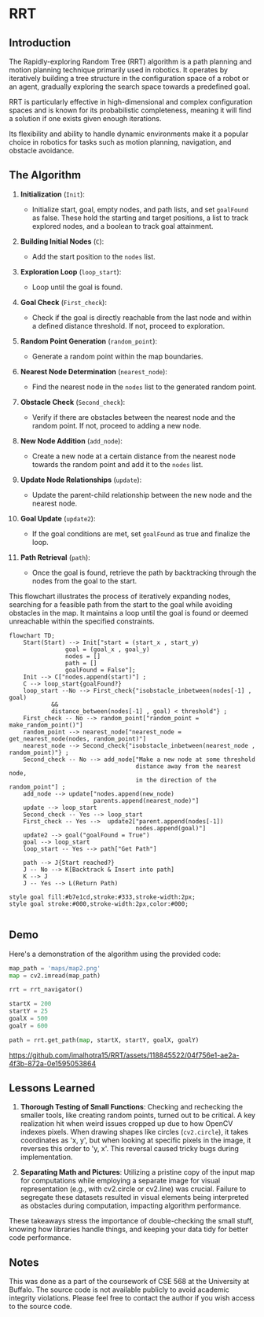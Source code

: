 
# RRT 

## Introduction

The Rapidly-exploring Random Tree (RRT) algorithm is a path planning and motion planning technique primarily used in robotics. It operates by iteratively building a tree structure in the configuration space of a robot or an agent, gradually exploring the search space towards a predefined goal.

RRT is particularly effective in high-dimensional and complex configuration spaces and is known for its probabilistic completeness, meaning it will find a solution if one exists given enough iterations.

Its flexibility and ability to handle dynamic environments make it a popular choice in robotics for tasks such as motion planning, navigation, and obstacle avoidance.


## The Algorithm

1. **Initialization** (`Init`):
   - Initialize start, goal, empty nodes, and path lists, and set `goalFound` as false. These hold the starting and target positions, a list to track explored nodes, and a boolean to track goal attainment.

2. **Building Initial Nodes** (`C`):
   - Add the start position to the `nodes` list.

3. **Exploration Loop** (`loop_start`):
   - Loop until the goal is found.
  
4. **Goal Check** (`First_check`):
   - Check if the goal is directly reachable from the last node and within a defined distance threshold. If not, proceed to exploration.

5. **Random Point Generation** (`random_point`):
   - Generate a random point within the map boundaries.

6. **Nearest Node Determination** (`nearest_node`):
   - Find the nearest node in the `nodes` list to the generated random point.

7. **Obstacle Check** (`Second_check`):
   - Verify if there are obstacles between the nearest node and the random point. If not, proceed to adding a new node.

8. **New Node Addition** (`add_node`):
   - Create a new node at a certain distance from the nearest node towards the random point and add it to the `nodes` list.

9. **Update Node Relationships** (`update`):
   - Update the parent-child relationship between the new node and the nearest node.

10. **Goal Update** (`update2`):
    - If the goal conditions are met, set `goalFound` as true and finalize the loop.

11. **Path Retrieval** (`path`):
    - Once the goal is found, retrieve the path by backtracking through the nodes from the goal to the start.

This flowchart illustrates the process of iteratively expanding nodes, searching for a feasible path from the start to the goal while avoiding obstacles in the map. It maintains a loop until the goal is found or deemed unreachable within the specified constraints.


```mermaid
flowchart TD;
    Start(Start) --> Init["start = (start_x , start_y)
                goal = (goal_x , goal_y)
                nodes = []
                path = []
                goalFound = False"];
    Init --> C["nodes.append(start)"] ;
    C --> loop_start{goalFound?}
    loop_start --No --> First_check{"isobstacle_inbetween(nodes[-1] , goal) 
            &&
            distance_between(nodes[-1] , goal) < threshold"} ;
    First_check -- No --> random_point["random_point = make_random_point()"]
    random_point --> nearest_node["nearest_node = get_nearest_node(nodes, random_point)"]
    nearest_node --> Second_check{"isobstacle_inbetween(nearest_node , random_point)"} ;
    Second_check -- No --> add_node["Make a new node at some threshold
                                    distance away from the nearest node,
                                    in the direction of the random_point"] ;
    add_node --> update["nodes.append(new_node)
                        parents.append(nearest_node)"]
    update --> loop_start
    Second_check -- Yes --> loop_start
    First_check -- Yes -->  update2["parent.append(nodes[-1])
                                    nodes.append(goal)"]
    update2 --> goal("goalFound = True")
    goal --> loop_start
    loop_start -- Yes --> path["Get Path"]

    path --> J{Start reached?}
    J -- No --> K[Backtrack & Insert into path]
    K --> J
    J -- Yes --> L(Return Path)

style goal fill:#b7e1cd,stroke:#333,stroke-width:2px;
style goal stroke:#000,stroke-width:2px,color:#000;


```



## Demo

Here's a demonstration of the algorithm using the provided code:

```python
map_path = 'maps/map2.png'
map = cv2.imread(map_path)

rrt = rrt_navigator()

startX = 200
startY = 25
goalX = 500
goalY = 600

path = rrt.get_path(map, startX, startY, goalX, goalY)
```

https://github.com/imalhotra15/RRT/assets/118845522/04f756e1-ae2a-4f3b-872a-0e1595053864



## Lessons Learned

1. **Thorough Testing of Small Functions**:
Checking and rechecking the smaller tools, like creating random points, turned out to be critical. A key realization hit when weird issues cropped up due to how OpenCV indexes pixels. When drawing shapes like circles (`cv2.circle`), it takes coordinates as 'x, y', but when looking at specific pixels in the image, it reverses this order to 'y, x'. This reversal caused tricky bugs during implementation.

2. **Separating Math and Pictures**:
Utilizing a pristine copy of the input map for computations while employing a separate image for visual representation (e.g., with cv2.circle or cv2.line) was crucial. Failure to segregate these datasets resulted in visual elements being interpreted as obstacles during computation, impacting algorithm performance.

These takeaways stress the importance of double-checking the small stuff, knowing how libraries handle things, and keeping your data tidy for better code performance.


## Notes

This was done as a part of the coursework of CSE 568 at the University at Buffalo. The source code is not available publicly to avoid academic integrity violations. Please feel free to contact the author if you wish access to the source code.

